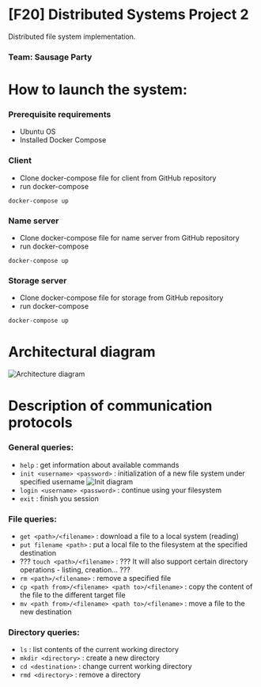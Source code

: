 # [F20] Distributed Systems Project 2
Distributed file system implementation.
### Team: Sausage Party

# How to launch the system:
### Prerequisite requirements
* Ubuntu OS
* Installed Docker Compose

### Client
* Clone docker-compose file for client from GitHub repository
* run docker-compose 
```
docker-compose up
```
### Name server
* Clone docker-compose file for name server from GitHub repository
* run docker-compose 
```
docker-compose up
```
### Storage server
* Clone docker-compose file for storage from GitHub repository
* run docker-compose 
```
docker-compose up
```
# Architectural diagram
![Architecture diagram](https://i.ibb.co/m4SrnHb/123456.png)

# Description of communication protocols
### General queries:  
* ```help```                                                      : get information about available commands
* ```init <username> <password>```                                : initialization of a new file system under specified username
![Init diagram](https://i.ibb.co/X4Fn456/INIT.png)
* ```login <username> <password>```                               : continue using your filesystem
* ```exit```                                                      : finish you session

### File queries:
* ```get <path>/<filename>```                                     : download a file to a local system (reading)
* ```put filename <path>```                                       : put a local file to the filesystem at the specified destination
* ??? ```touch <path>/<filename>```                               : ??? It will also support certain directory operations - listing, creation... ???
* ```rm <path>/<filename>```                                      : remove a specified file
* ```cp <path from>/<filename> <path to>/<filename>```            : copy the content of the file to the different target file
* ```mv <path from>/<filename> <path to>/<filename>```            : move a file to the new destination

### Directory queries:
* ```ls```                                                        : list contents of the current working directory
* ```mkdir <directory>```                                         : create a new directory
* ```cd <destination>```                                          : change current working directory  
* ```rmd <directory>```                                           : remove a directory
